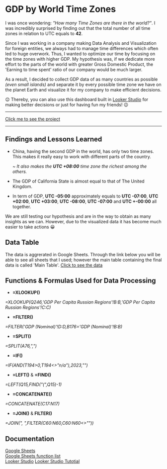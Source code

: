 # GDP by World Time Zones
I was once wondering: *"How many Time Zones are there in the world?"*. I was incredibly surprised by finding out that the total number of all time zones in relation to UTC equals to **42**.

Since I was working in a company making Data Analysis and Visualization for foreign entities, we always had to manage time differences which often led to huge overwork. Thus, I wanted to optimize our time by focusing on the time zones with higher GDP. My hypothesis was, if we dedicate more effort to the parts of the world with greater Gross Domestic Product, the 'Earning to time spent' ratio of our company would be much larger. 

As a result, I decided to collect GDP data of as many countries as possible *(even small islands)* and separate it by every possible time zone we have on the planet Earth and visualize it for my company to make efficient decisions. 

😉 Thereby, you can also use this dashboard built in [Looker Studio](https://lookerstudio.google.com) for making better decisions or just for having fun my friends! 😉
***
[Click me to see the project](https://lookerstudio.google.com/reporting/d55e8bb9-36f6-419f-903c-74877815370c/page/5YgID)
***

## Findings and Lessons Learned

* China, having the second GDP in the world, has only two time zones. This makes it really easy to work with different parts of the country.

    ~ *It also makes the **UTC +08:00** time zone the richest among the others.*

* The GDP of California State is almost equal to that of The United Kingdom.
* In term of GDP, **UTC -05:00** approximately equals to **UTC -07:00**, **UTC +02:00**, **UTC +03:00**, **UTC -08:00**, **UTC -07:00** and **UTC +-00:00** all together.

We are still testing our hypothesis and are in the way to obtain as many insights as we can. However, due to the visualized data it has become much easier to take actions 😀

## Data Table
The data is aggrerated in Google Sheets. Through the link below you will be able to see all sheets that I used; however the main table containing the final data is called 'Main Table'.
[Click to see the data](https://docs.google.com/spreadsheets/d/1N1wZyRbYy6RlPLx2-j6aGUNINF2lyR-sVJGI2Hfcs6s/edit?usp=sharing)

## Functions & Formulas Used for Data Processing
* **=XLOOKUP()** 

_=XLOOKUP(Q246,'GDP Per Capita Russian Regions'!B:B,'GDP Per Capita Russian Regions'!C:C)_
* **=FILTER()**

_=FILTER('GDP (Nominal)'!D:D,B176='GDP (Nominal)'!B:B)_
* **=SPLIT()**

_=SPLIT(A76,",")_
* **=IF()**

_=IF(AND(T194>0,T194<>"n/a"),2023,"")_
* **=LEFT()** & **=FIND()**

_=LEFT(Q15,FIND("(",Q15)-1)_
* **=CONCATENATE()**

_=CONCATENATE(C17:N17)_
* **=JOIN()** & **FILTER()**

_=JOIN(", ",FILTER(C60:N60,C60:N60<>""))_

## Documentation
[Google Sheets](https://developers.google.com/sheets) <br />
[Google Sheets function list](https://support.google.com/docs/table/25273?hl=en) <br />
[Looker Studio](https://cloud.google.com/looker/docs)
[Looker Studio Tutotial](https://support.google.com/looker-studio/answer/6292570?hl=en#zippy=%2Cin-this-article)
